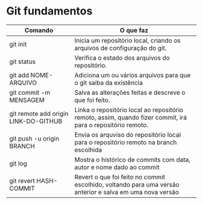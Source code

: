 # Git fundamentos

| Comando | O que faz |
| ----- | ----- |
| git init | Inicia um repositório local, criando os arquivos de configuração do git. |
| git status | Verifica o estado dos arquivos do repositório. |
|git add NOME-ARQUIVO | Adiciona um ou vários arquivos para que o git saiba da existência |deles e comece a versiona-los.
|git commit -m MENSAGEM | Salva as alterações feitas e descreve o que foi feito. |
|git remote add origin LINK-DO-GITHUB | Linka o repositório local ao repositório remoto, assim, quando fizer commit, irá para o repositório remoto. |
| git push -u origin BRANCH | Envia os arquviso do repositório local para o repositório remoto na branch escolhida |
| git log | Mostra o histórico de commits com data, autor e nome dado ao commit |
| git revert HASH-COMMIT | Revert o que foi feito no commit escolhido, voltando para uma versão anterior e salva em uma nova versão |
